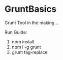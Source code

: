 # GruntBasics
Grunt Tool in the making...

Run Guide:

1) npm install
2) npm i -g grunt
3) grunt tag-replace
